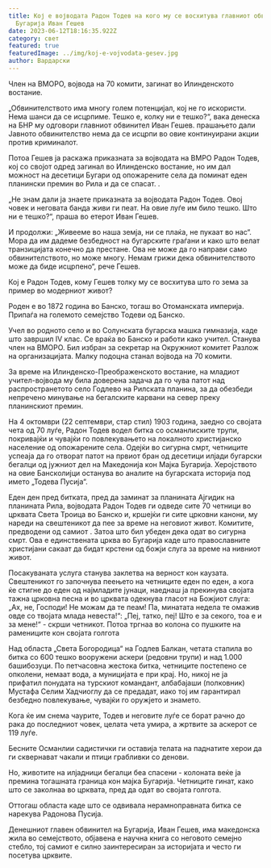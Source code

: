 ```yaml
---
title: Кој е војводата Радон Тодев на кого му се восхитува главниот обвинител на
  Бугарија Иван Гешев
date: 2023-06-12T18:16:35.922Z
category: свет
featured: true
featuredImage: ../img/koj-e-vojvodata-gesev.jpg
author: Вардарски
---
```

Член на ВМОРО, војвода на 70 комити, загинат во Илинденското востание.

„Обвинителството има многу голем потенцијал, кој не го искористи. Нема шанси да се исцрпиме. Тешко е, колку ни е тешко?“, вака денеска на БНР му одговори главниот обвинител Иван Гешев. прашањето дали Јавното обвинителство нема да се исцрпи во овие континуирани акции против криминалот.

Потоа Гешев ја раскажа приказната за војводата на ВМРО Радон Тодев, кој со својот одред загинал во Илинденско востание, но им дал можност на десетици Бугари од опожарените села да поминат еден планински премин во Рила и да се спасат. .

„Не знам дали ја знаете приказната за војводата Радон Тодев. Овој човек и неговата банда живи ги пеат. На овие луѓе им било тешко. Што ни е тешко?“, праша во етерот Иван Гешев.

И продолжи: „Живееме во наша земја, ни се плаќа, не пукаат во нас“. Мора да им дадеме безбедност на бугарските граѓани и како што велат транзицијата конечно да престане. Ова не може да го направи само обвинителството, но може многу. Немам грижи дека обвинителството може да биде исцрпено“, рече Гешев.

Кој е Радон Тодев, кому Гешев толку му се восхитува што го зема за пример во модерниот живот?

Роден е во 1872 година во Банско, тогаш во Отоманската империја. Припаѓа на големото семејство Тодеви од Банско.

Учел во родното село и во Солунската бугарска машка гимназија, каде што завршил IV клас.
Се враќа во Банско и работи како учител.
Станува член на ВМОРО. Бил избран за секретар на Окружниот комитет Разлож на организацијата. Малку подоцна станал војвода на 70 комити.

За време на Илинденско-Преображенското востание, на младиот учител-војвода му била доверена задача да го чува патот над распространетото село Годлево на Рилската планина, за да обезбеди непречено минување на бегалските карвани на север преку планинскиот премин.

На 4 октомври (22 септември, стар стил) 1903 година, заедно со својата чета од 70 луѓе, Радон Тодев водел битка со османлиските трупи, покривајќи и чувајќи го повлекувањето на локалното христијанско население од опожарените села. Одејќи во сигурна смрт, четниците успеаја да го отворат патот на првиот бран од десетици илјади бугарски бегалци од јужниот дел на Македонија кон Мајка Бугарија. Херојството на овие Бансколијци останува во аналите на бугарската историја под името „Тодева Пусија“.

Еден ден пред битката, пред да заминат за планината Ајгидик на планината Рила, војводата Радон Тодев ги одведе сите 70 четници во црквата Света Троица во Банско и, кршејќи ги сите црковни канони, му нареди на свештеникот да пее за време на неговиот живот. Комитите, предводени од самиот . Затоа што бил убеден дека одат во сигурна смрт. Ова е единствената црква во Бугарија каде што православните христијани сакаат да бидат крстени од божји слуга за време на нивниот живот.

Посакуваната услуга станува заклетва на верност кон каузата. Свештеникот го започнува пеењето на четниците еден по еден, а кога ќе стигне до еден од најмладите јунаци, наеднаш ја прекинува својата тажна црковна песна и во црквата одекнува гласот на Божјиот слуга: „Ах, не, Господи! Не можам да те пеам! Па, минатата недела те омажив овде со твојата млада невеста!“: „Пеј, татко, пеј! Што е за секого, тоа е и за мене!“ - скрши четникот. Потоа тргнаа во колона со пушките на рамениците кон својата голгота

Над областа „Света Богородица“ на Годлев Балкан, четата стапила во битка со 600 тешко вооружени аскери (редовни трупи) и над 1.000 башибозуци.
По петчасовна жестока битка, четниците постепено се опколени, немаат вода, а муницијата е при крај.
Но, никој не ја прифатил понудата на турскиот командант, албабајаши (полковник) Мустафа Селим Хадчиоглу да се предадат, иако тој им гарантирал безбедно повлекување, чувајќи го оружјето и знамето.

Кога ќе им снема чаурите, Тодев и неговите луѓе се борат рачно до рака до последниот човек, целата чета умира, а жртвите за аскерот се 119 луѓе.

Бесните Османлии садистички ги оставија телата на паднатите херои да ги сквернават чакали и птици грабливки со денови.

Но, животите на илјадници бегалци беа спасени - колоната веќе ја премина тогашната граница кон мајка Бугарија. Четниците гинат, како што се заколнаа во црквата, пред да одат во својата голгота.

Оттогаш областа каде што се одвивала нерамноправната битка се нарекува Радонова Пусија.

Денешниот главен обвинител на Бугарија, Иван Гешев, има македонска жила во семејството, објавена е научна книга со неговото семејно стебло, тој самиот е силно заинтересиран за историјата и често ги посетува црквите.